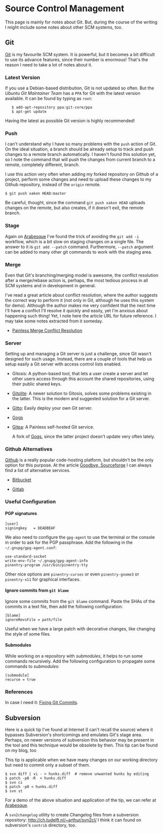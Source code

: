 Source Control Management
=========================

This page is mainly for notes about Git.  But, during the course of the writing
I might include some notes about other SCM systems, too.

Git
---

[Git](http://git-scm.com/) is my favourite SCM system.  It is powerful, but it
becomes a bit difficult to use its advance features, since their number is
enormous!  That's the reason I need to take a lot of notes about it.

### Latest Version

If you use a Debian-based distribution, Git is not updated so often.
But the *Ubuntu Git Maintainer Team* has a `PPA` for Git with the latest
version available.  It can be found by typing as `root`:

```shell
   $ add-apt-repository ppa:git-core/ppa
   $ apt-get update
```

Having the latest as possible Git version is highly recommended!

### Push

I can't understand why I have so many problems with the `push` action of Git.
On the ideal situation, a branch should be already setup to track and push
changes to a remote branch automatically.  I haven't found this solution yet,
so I note the command that will push the changes from current branch to a
remote, completely different, branch.

I use this action very often when adding my forked repository on Github of a
project, perform some changes and need to upload these changes to my Github
repository, instead of the `origin` remote.

    $ git push xakon HEAD:master

Be careful, thought, since the command `git push xakon HEAD` uploads changes
on the remote, but also creates, if it doesn't exit, the remote branch.

### Stage

Again on [Arabesque](http://blog.sanctum.geek.nz/committing-part-of-a-file/)
I've found the trick of avoiding the `git add -i` workflow, which is a bit slow
on staging changes on a single file.  The answer to it is `git add --patch`
command.  Furthermore, `--patch` argument can be added to many other git
commands to work with the staging area.

### Merge

Even that Git's branching/merging model is awesome, the conflict resolution
after a merge/rebase action is, perhaps, the most tedious process in all SCM
systems and in development in general.

I've read a great article about conflict resolution, where the author suggests
the correct way to perform it (not only in Git, although he uses this system
for demo).  Although the author makes me very confident that the next time I'll
have a conflict I'll resolve it quickly and easily, yet I'm anxious about
happening such thing!  Yet, I note here the article URL for future reference.
I may take some notes extracted from it someday.

 - [Painless Merge Conflict Resolution](http://blog.wuwon.id.au/2010/09/painless-merge-conflict-resolution-in.html)

### Server

Setting up and managing a Git server is just a challenge, since Git wasn't designed for such usage.
Instead, there are a couple of tools that help us setup easily a Git server with access control lists
enabled.

 - Gitosis:
   A python-based tool, that lets a user create a server and let other users access through this
   account the shared repositories, using their public shared keys.

 - [Gitolite](https://github.com/sitaramc/gitolite/):
   A newer solution to Gitosis, solves some problems existing in the latter.
   This is the modern and suggested solution for a Git server.

 - [Gitto](https://github.com/bhuztez/gitto):
   Easily deploy your own Git server.

 - [Gogs](https://gogs.io/)

 - [Gitea](https://gitea.io/):
   A Painless self-hosted Git service.

   A fork of [Gogs](https://gogs.io/), since the latter project doesn't update
   very often lately.


### Github Alternatives

[Github](http://github.com) is a really popular code-hosting platform,
but shouldn't be the only option for this purpose.  At the article
[Goodbye, Sourceforge](http://helb.github.io/goodbye-sourceforge/)
I can always find a list of alternative services.

 - [Bitbucket](https://bitbucket.org/)

 - [Gitlab](https://gitlab.com/)


### Useful Configuration ###

#### PGP signatures ####

    [user]
    signingkey   = DEADBEAF

We also need to configure the `gpg-agent` to use the terminal or the console in
order to ask for the PGP passphrase.  Add the following in the
`~/.gnupg/gpg-agent.conf`:

    use-standard-socket
    write-env-file ~/.gnupg/gpg-agent-info
    pinentry-program /usr/bin/pinentry-tty

Other nice options are `pinentry-curses` or even `pinentry-gnome3` or
`pinentry-x11` for graphical interfaces.

#### Ignore commits from `git blame` ####

Ignore some commits from the `git blame` command.  Paste the SHAs of the commits
in a text file, then add the following configuration:

    [blame]
    ignoreRevsFile = path/file

Useful when we have a large patch with decorative changes, like changing the
style of some files.

#### Submodules ####

While working on a repository with _submodules_, it helps to run some commands
recursively.  Add the following configuration to propagate some commands to
_submodules_:

    [submodule]
    recurse = true


### References

In case I need it: [Fixing Git Commits](http://sethrobertson.github.io/GitFixUm/).

Subversion
----------

Here is a quick tip I've found at Internet (I can't recall the source) where it
bypasses Subversion's shortcomings and emulates Git's stage area.  Perhaps, on
newer versions of subversion this behavior may be present in the tool and this
technique would be obsolete by then.  This tip can be found on my blog, too

This tip is applicable when we have many changes on our working directory but
need to commit only a subset of them.

    $ svn diff | vi - > hunks.diff	# remove unwanted hunks by editing
    $ patch -p0 -R  < hunks.diff
    $ svn ci
    $ patch -p0 < hunks.diff
    $ svn st

For a demo of the above situation and application of the tip, we can refer at
[Arabesque](http://blog.sanctum.geek.nz/committing-part-of-a-file/).

A `svn2changelog` utility to create Changelog files from a subversion
repository:
	http://ch.tudelft.nl/~arthur/svn2cl/
I think it can found on subversion's `contrib` directory, too.
